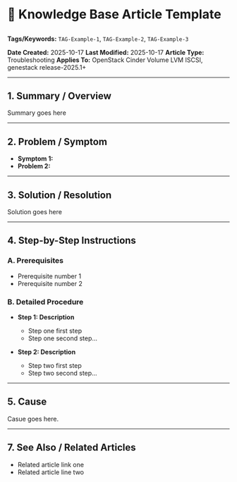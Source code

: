 # 📝 Knowledge Base Article Template

## **<SUBJECT GOES HERE>**

**Tags/Keywords:** `TAG-Example-1`, `TAG-Example-2`, `TAG-Example-3`

**Date Created:** 2025-10-17
**Last Modified:** 2025-10-17
**Article Type:** Troubleshooting
**Applies To:** OpenStack Cinder Volume LVM ISCSI, genestack release-2025.1+

---

## **1. Summary / Overview**

Summary goes here

---

## **2. Problem / Symptom**

* **Symptom 1:** 
* **Problem 2:**

---

## **3. Solution / Resolution**

Solution goes here

---

## **4. Step-by-Step Instructions**

### **A. Prerequisites**

* Prerequisite number 1
* Prerequisite number 2

### **B. Detailed Procedure**

* **Step 1: Description**
    * Step one first step
    * Step one second step...

* **Step 2: Description**
    * Step two first step
    * Step two second step...

---

## **5. Cause**

Casue goes here.

---

## **7. See Also / Related Articles**

* Related article link one
* Related article line two
